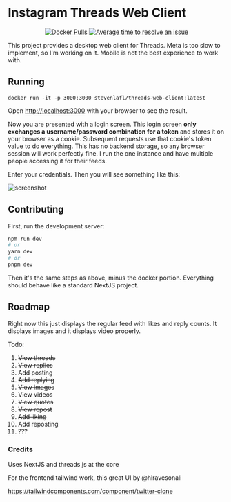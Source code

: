 # Instagram Threads Web Client

<div align="center">
  
[![Docker Pulls](https://badgen.net/docker/pulls/stevenlafl/threads-web-client?icon=docker&label=pulls)](https://hub.docker.com/r/stevenlafl/threads-web-client/)
[![Average time to resolve an issue](http://isitmaintained.com/badge/resolution/stevenlafl/threads-web-client.svg)](http://isitmaintained.com/project/stevenlafl/threads-web-client "Average time to resolve an issue")

</div>

This project provides a desktop web client for Threads. Meta is too slow to implement, so I'm working on it. Mobile is not the best experience to work with.

## Running

```
docker run -it -p 3000:3000 stevenlafl/threads-web-client:latest
```

Open [http://localhost:3000](http://localhost:3000) with your browser to see the result.

Now you are presented with a login screen. This login screen **only exchanges a username/password combination for a token** and stores it on your browser as a cookie. Subsequent requests use that cookie's token value to do everything. This has no backend storage, so any browser session will work perfectly fine. I run the one instance and have multiple people accessing it for their feeds.

Enter your credentials. Then you will see something like this:

![screenshot](https://user-images.githubusercontent.com/2539092/252205654-8ed5948f-c3e1-4eae-a8a7-8f301c0cc6a6.png)

## Contributing

First, run the development server:

```bash
npm run dev
# or
yarn dev
# or
pnpm dev
```

Then it's the same steps as above, minus the docker portion. Everything should behave like a standard NextJS project.

## Roadmap

Right now this just displays the regular feed with likes and reply counts. It displays images and it displays video properly.

Todo:

1. ~~View threads~~
2. ~~View replies~~
3. ~~Add posting~~
4. ~~Add replying~~
5. ~~View images~~
6. ~~View videos~~
7. ~~View quotes~~
5. ~~View repost~~
6. ~~Add liking~~
7. Add reposting
8. ???

### Credits

Uses NextJS and threads.js at the core

For the frontend tailwind work, this great UI by @hiravesonali

https://tailwindcomponents.com/component/twitter-clone
